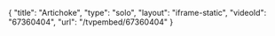 {
    "title": "Artichoke",
    "type": "solo",
    "layout": "iframe-static",
    "videoId": "67360404",
    "url": "\/tvpembed\/67360404"
}